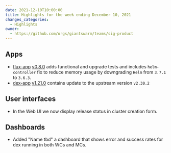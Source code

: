 ```yaml
---
date: 2021-12-10T10:00:00
title: Highlights for the week ending December 10, 2021
changes_categories:
  - Highlights
owner:
  - https://github.com/orgs/giantswarm/teams/sig-product
---
```


## Apps

- [flux-app](https://github.com/giantswarm/flux-app) [v0.8.0](https://github.com/giantswarm/flux-app/releases/tag/v0.8.0) adds functional and upgrade tests and includes `helm-controller` fix to reduce memory usage by downgrading `Helm` from `3.7.1` to `3.6.3`.
- [dex-app](https://github.com/giantswarm/dex-app) [v1.21.0](https://github.com/giantswarm/dex-app/blob/master/CHANGELOG.md#1210---2021-12-09) contains update to the upstream version `v2.30.2`

## User interfaces

- In the Web UI we now display release status in cluster creation form.

## Dashboards

- Added "Name tbd" a dashboard that shows error and success rates for dex running in both WCs and MCs.

